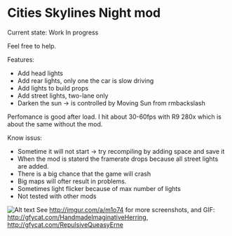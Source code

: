 # Cities Skylines Night mod

Current state: Work In progress

Feel free to help.

Features:
- Add head lights
- Add rear lights, only one the car is slow driving
- Add lights to build props
- Add street lights, two-lane only
- Darken the sun -> is controlled by Moving Sun from rmbackslash

Perfomance is good after load. I hit about 30-60fps with R9 280x which is about the same without the mod.


Know issus:
- Sometime it will not start -> try recompiling by adding space and save it
- When the mod is staterd the framerate drops because all street lights are added.
- There is a big chance that the game will crash
- Big maps will ofter result in problems.
- Sometimes light flicker because of max number of lights
- Not tested with other mods

![Alt text](http://i.imgur.com/COr4l34.jpg "Screenshot")
See http://imgur.com/a/m1o74 for more screenshots, and GIF: http://gfycat.com/HandmadeImaginativeHerring, http://gfycat.com/RepulsiveQueasyErne
